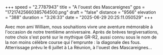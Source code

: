 +++
speed = "2.7787943"
title = "A l'ouest des Mascareignes"
gps = "17217425660385764500.png"
draft = "false"
distance = "9566"
elevation = "388"
duration = "3:26:33"
date = "2025-06-29 20:25:11.050529"
+++

Avec mon ami William, nous souhaitions vivre une aventure mémorable à l'occasion de notre trentième anniversaire. Après de brèves tergiversations, notre choix s'est porté sur le mythique GR-R2, aussi connu sous le nom de la non moins célèbre course qui l'emprunte : la diagonale des fous.
Atterrissage prévu le 6 juillet à La Réunion, à l'ouest des Mascareignes...
